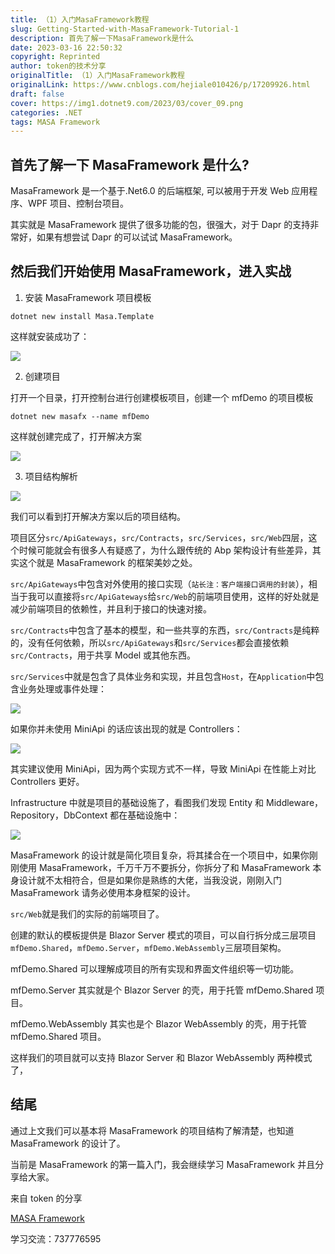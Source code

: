 ```yaml
---
title: （1）入门MasaFramework教程
slug: Getting-Started-with-MasaFramework-Tutorial-1
description: 首先了解一下MasaFramework是什么
date: 2023-03-16 22:50:32
copyright: Reprinted
author: token的技术分享
originalTitle: （1）入门MasaFramework教程
originalLink: https://www.cnblogs.com/hejiale010426/p/17209926.html
draft: false
cover: https://img1.dotnet9.com/2023/03/cover_09.png
categories: .NET
tags: MASA Framework
---
```


## 首先了解一下 MasaFramework 是什么?

MasaFramework 是一个基于.Net6.0 的后端框架, 可以被用于开发 Web 应用程序、WPF 项目、控制台项目。

其实就是 MasaFramework 提供了很多功能的包，很强大，对于 Dapr 的支持非常好，如果有想尝试 Dapr 的可以试试 MasaFramework。

## 然后我们开始使用 MasaFramework，进入实战

1. 安装 MasaFramework 项目模板

```shell
dotnet new install Masa.Template
```

这样就安装成功了：

![](https://img1.dotnet9.com/2023/03/0901.png)

2. 创建项目

打开一个目录，打开控制台进行创建模板项目，创建一个 mfDemo 的项目模板

```shell
dotnet new masafx --name mfDemo
```

这样就创建完成了，打开解决方案

![](https://img1.dotnet9.com/2023/03/0902.png)

3. 项目结构解析

![](https://img1.dotnet9.com/2023/03/0903.png)

我们可以看到打开解决方案以后的项目结构。

项目区分`src/ApiGateways`，`src/Contracts`，`src/Services`，`src/Web`四层，这个时候可能就会有很多人有疑惑了，为什么跟传统的 Abp 架构设计有些差异，其实这个就是 MasaFramework 的框架美妙之处。

`src/ApiGateways`中包含对外使用的接口实现（`站长注：客户端接口调用的封装`），相当于我可以直接将`src/ApiGateways`给`src/Web`的前端项目使用，这样的好处就是减少前端项目的依赖性，并且利于接口的快速对接。

`src/Contracts`中包含了基本的模型，和一些共享的东西，`src/Contracts`是纯粹的，没有任何依赖，所以`src/ApiGateways`和`src/Services`都会直接依赖`src/Contracts`，用于共享 Model 或其他东西。

`src/Services`中就是包含了具体业务和实现，并且包含`Host`，在`Application`中包含业务处理或事件处理：

![](https://img1.dotnet9.com/2023/03/0904.png)

如果你并未使用 MiniApi 的话应该出现的就是 Controllers：

![](https://img1.dotnet9.com/2023/03/0905.png)

其实建议使用 MiniApi，因为两个实现方式不一样，导致 MiniApi 在性能上对比 Controllers 更好。

Infrastructure 中就是项目的基础设施了，看图我们发现 Entity 和 Middleware，Repository，DbContext 都在基础设施中：

![](https://img1.dotnet9.com/2023/03/0906.png)

MasaFramework 的设计就是简化项目复杂，将其揉合在一个项目中，如果你刚刚使用 MasaFramework，千万千万不要拆分，你拆分了和 MasaFramework 本身设计就不太相符合，但是如果你是熟练的大佬，当我没说，刚刚入门 MasaFramework 请务必使用本身框架的设计。

`src/Web`就是我们的实际的前端项目了。

创建的默认的模板提供是 Blazor Server 模式的项目，可以自行拆分成三层项目`mfDemo.Shared`，`mfDemo.Server`，`mfDemo.WebAssembly`三层项目架构。

mfDemo.Shared 可以理解成项目的所有实现和界面文件组织等一切功能。

mfDemo.Server 其实就是个 Blazor Server 的壳，用于托管 mfDemo.Shared 项目。

mfDemo.WebAssembly 其实也是个 Blazor WebAssembly 的壳，用于托管 mfDemo.Shared 项目。

这样我们的项目就可以支持 Blazor Server 和 Blazor WebAssembly 两种模式了，

## 结尾

通过上文我们可以基本将 MasaFramework 的项目结构了解清楚，也知道 MasaFramework 的设计了。

当前是 MasaFramework 的第一篇入门，我会继续学习 MasaFramework 并且分享给大家。

来自 token 的分享

[MASA Framework](https://docs.masastack.com/framework/getting-started/overview)

学习交流：737776595
